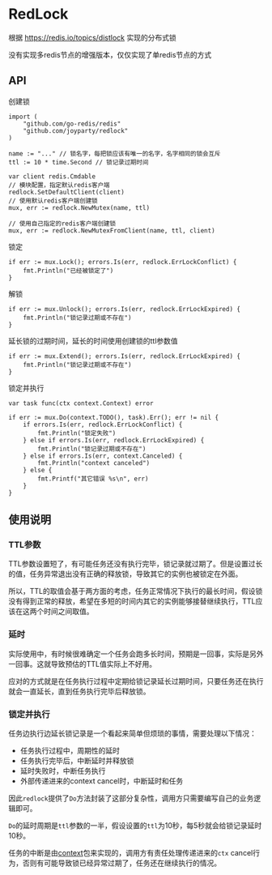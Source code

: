 # RedLock

根据 https://redis.io/topics/distlock 实现的分布式锁

没有实现多redis节点的增强版本，仅仅实现了单redis节点的方式

## API

创建锁
```golang
import (
	"github.com/go-redis/redis"
	"github.com/joyparty/redlock"
)

name := "..." // 锁名字，每把锁应该有唯一的名字，名字相同的锁会互斥
ttl := 10 * time.Second	// 锁记录过期时间

var client redis.Cmdable
// 模块配置，指定默认redis客户端
redlock.SetDefaultClient(client)
// 使用默认redis客户端创建锁
mux, err := redlock.NewMutex(name, ttl)

// 使用自己指定的redis客户端创建锁
mux, err := redlock.NewMutexFromClient(name, ttl, client)
```

锁定
```golang
if err := mux.Lock(); errors.Is(err, redlock.ErrLockConflict) {
	fmt.Println("已经被锁定了")
}
```

解锁
```golang
if err := mux.Unlock(); errors.Is(err, redlock.ErrLockExpired) {
	fmt.Println("锁记录过期或不存在")
}
```

延长锁的过期时间，延长的时间使用创建锁的ttl参数值
```golang
if err := mux.Extend(); errors.Is(err, redlock.ErrLockExpired) {
	fmt.Println("锁记录过期或不存在")
}
```

锁定并执行
```golang
var task func(ctx context.Context) error

if err := mux.Do(context.TODO(), task).Err(); err != nil {
	if errors.Is(err, redlock.ErrLockConflict) {
		fmt.Println("锁定失败")
	} else if errors.Is(err, redlock.ErrLockExpired) {
		fmt.Println("锁记录过期或不存在")
	} else if errors.Is(err, context.Canceled) {
		fmt.Println("context canceled")
	} else {
		fmt.Printf("其它错误 %s\n", err)
	}
}
```

## 使用说明

### TTL参数

TTL参数设置短了，有可能任务还没有执行完毕，锁记录就过期了。但是设置过长的值，任务异常退出没有正确的释放锁，导致其它的实例也被锁定在外面。

所以，TTL的取值会基于两方面的考虑，任务正常情况下执行的最长时间，假设锁没有得到正常的释放，希望在多短的时间内其它的实例能够接替继续执行，TTL应该在这两个时间之间取值。

### 延时

实际使用中，有时候很难确定一个任务会跑多长时间，预期是一回事，实际是另外一回事。这就导致预估的TTL值实际上不好用。

应对的方式就是在任务执行过程中定期给锁记录延长过期时间，只要任务还在执行就会一直延长，直到任务执行完毕后释放锁。

### 锁定并执行

任务边执行边延长锁记录是一个看起来简单但烦琐的事情，需要处理以下情况：

- 任务执行过程中，周期性的延时
- 任务执行完毕后，中断延时并释放锁
- 延时失败时，中断任务执行
- 外部传递进来的context cancel时，中断延时和任务

因此`redlock`提供了`Do`方法封装了这部分复杂性，调用方只需要编写自己的业务逻辑即可。

`Do`的延时周期是`ttl`参数的一半，假设设置的`ttl`为10秒，每5秒就会给锁记录延时10秒。

任务的中断是由[context](https://golang.org/pkg/context)包来实现的，调用方有责任处理传递进来的`ctx` cancel行为，否则有可能导致锁已经异常过期了，任务还在继续执行的情况。
